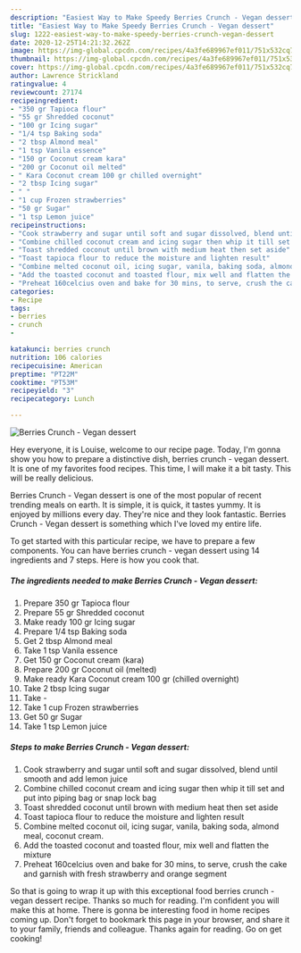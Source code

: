 ```yaml
---
description: "Easiest Way to Make Speedy Berries Crunch - Vegan dessert"
title: "Easiest Way to Make Speedy Berries Crunch - Vegan dessert"
slug: 1222-easiest-way-to-make-speedy-berries-crunch-vegan-dessert
date: 2020-12-25T14:21:32.262Z
image: https://img-global.cpcdn.com/recipes/4a3fe689967ef011/751x532cq70/berries-crunch-vegan-dessert-recipe-main-photo.jpg
thumbnail: https://img-global.cpcdn.com/recipes/4a3fe689967ef011/751x532cq70/berries-crunch-vegan-dessert-recipe-main-photo.jpg
cover: https://img-global.cpcdn.com/recipes/4a3fe689967ef011/751x532cq70/berries-crunch-vegan-dessert-recipe-main-photo.jpg
author: Lawrence Strickland
ratingvalue: 4
reviewcount: 27174
recipeingredient:
- "350 gr Tapioca flour"
- "55 gr Shredded coconut"
- "100 gr Icing sugar"
- "1/4 tsp Baking soda"
- "2 tbsp Almond meal"
- "1 tsp Vanila essence"
- "150 gr Coconut cream kara"
- "200 gr Coconut oil melted"
- " Kara Coconut cream 100 gr chilled overnight"
- "2 tbsp Icing sugar"
- " "
- "1 cup Frozen strawberries"
- "50 gr Sugar"
- "1 tsp Lemon juice"
recipeinstructions:
- "Cook strawberry and sugar until soft and sugar dissolved, blend until smooth and add lemon juice"
- "Combine chilled coconut cream and icing sugar then whip it till set and put into piping bag or snap lock bag"
- "Toast shredded coconut until brown with medium heat then set aside"
- "Toast tapioca flour to reduce the moisture and lighten result"
- "Combine melted coconut oil, icing sugar, vanila, baking soda, almond meal, coconut cream."
- "Add the toasted coconut and toasted flour, mix well and flatten the mixture"
- "Preheat 160celcius oven and bake for 30 mins, to serve, crush the cake and garnish with fresh strawberry and orange segment"
categories:
- Recipe
tags:
- berries
- crunch
- 

katakunci: berries crunch  
nutrition: 106 calories
recipecuisine: American
preptime: "PT22M"
cooktime: "PT53M"
recipeyield: "3"
recipecategory: Lunch

---
```



![Berries Crunch - Vegan dessert](https://img-global.cpcdn.com/recipes/4a3fe689967ef011/751x532cq70/berries-crunch-vegan-dessert-recipe-main-photo.jpg)

Hey everyone, it is Louise, welcome to our recipe page. Today, I'm gonna show you how to prepare a distinctive dish, berries crunch - vegan dessert. It is one of my favorites food recipes. This time, I will make it a bit tasty. This will be really delicious.

Berries Crunch - Vegan dessert is one of the most popular of recent trending meals on earth. It is simple, it is quick, it tastes yummy. It is enjoyed by millions every day. They're nice and they look fantastic. Berries Crunch - Vegan dessert is something which I've loved my entire life.




To get started with this particular recipe, we have to prepare a few components. You can have berries crunch - vegan dessert using 14 ingredients and 7 steps. Here is how you cook that.

<!--inarticleads1-->

##### The ingredients needed to make Berries Crunch - Vegan dessert:

1. Prepare 350 gr Tapioca flour
1. Prepare 55 gr Shredded coconut
1. Make ready 100 gr Icing sugar
1. Prepare 1/4 tsp Baking soda
1. Get 2 tbsp Almond meal
1. Take 1 tsp Vanila essence
1. Get 150 gr Coconut cream (kara)
1. Prepare 200 gr Coconut oil (melted)
1. Make ready  Kara Coconut cream 100 gr (chilled overnight)
1. Take 2 tbsp Icing sugar
1. Take  -
1. Take 1 cup Frozen strawberries
1. Get 50 gr Sugar
1. Take 1 tsp Lemon juice




<!--inarticleads2-->

##### Steps to make Berries Crunch - Vegan dessert:

1. Cook strawberry and sugar until soft and sugar dissolved, blend until smooth and add lemon juice
1. Combine chilled coconut cream and icing sugar then whip it till set and put into piping bag or snap lock bag
1. Toast shredded coconut until brown with medium heat then set aside
1. Toast tapioca flour to reduce the moisture and lighten result
1. Combine melted coconut oil, icing sugar, vanila, baking soda, almond meal, coconut cream.
1. Add the toasted coconut and toasted flour, mix well and flatten the mixture
1. Preheat 160celcius oven and bake for 30 mins, to serve, crush the cake and garnish with fresh strawberry and orange segment




So that is going to wrap it up with this exceptional food berries crunch - vegan dessert recipe. Thanks so much for reading. I'm confident you will make this at home. There is gonna be interesting food in home recipes coming up. Don't forget to bookmark this page in your browser, and share it to your family, friends and colleague. Thanks again for reading. Go on get cooking!
